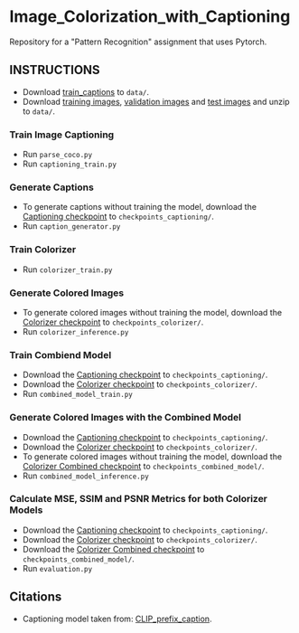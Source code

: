 # Image_Colorization_with_Captioning
Repository for a "Pattern Recognition" assignment that uses Pytorch.

## INSTRUCTIONS
- Download [train_captions](https://drive.google.com/file/d/1D3EzUK1d1lNhD2hAvRiKPThidiVbP2K_/view?usp=sharing) to `data/`.
- Download [training images](http://images.cocodataset.org/zips/train2014.zip), [validation images](http://images.cocodataset.org/zips/val2014.zip) and [test images](http://images.cocodataset.org/zips/test2014.zip) and unzip to `data/`.

### Train Image Captioning
- Run `parse_coco.py`
- Run `captioning_train.py`

### Generate Captions
- To generate captions without training the model, download the [Captioning checkpoint](https://drive.google.com/drive/folders/1uVuNwwoAZTdtsfwvYrqopBUY08KW-3tC?usp=sharing) to `checkpoints_captioning/`.
- Run `caption_generator.py`

### Train Colorizer
- Run `colorizer_train.py`

### Generate Colored Images
- To generate colored images without training the model, download the [Colorizer checkpoint](https://drive.google.com/drive/folders/1uVuNwwoAZTdtsfwvYrqopBUY08KW-3tC?usp=sharing) to `checkpoints_colorizer/`.
- Run `colorizer_inference.py`

### Train Combiend Model
- Download the [Captioning checkpoint](https://drive.google.com/drive/folders/1uVuNwwoAZTdtsfwvYrqopBUY08KW-3tC?usp=sharing) to `checkpoints_captioning/`.
- Download the [Colorizer checkpoint](https://drive.google.com/drive/folders/1uVuNwwoAZTdtsfwvYrqopBUY08KW-3tC?usp=sharing) to `checkpoints_colorizer/`.
- Run `combined_model_train.py`

### Generate Colored Images with the Combined Model
- Download the [Captioning checkpoint](https://drive.google.com/drive/folders/1uVuNwwoAZTdtsfwvYrqopBUY08KW-3tC?usp=sharing) to `checkpoints_captioning/`.
- Download the [Colorizer checkpoint](https://drive.google.com/drive/folders/1uVuNwwoAZTdtsfwvYrqopBUY08KW-3tC?usp=sharing) to `checkpoints_colorizer/`.
- To generate colored images without training the model, download the [Colorizer Combined checkpoint](https://drive.google.com/drive/folders/1uVuNwwoAZTdtsfwvYrqopBUY08KW-3tC?usp=sharing) to `checkpoints_combined_model/`.
- Run `combined_model_inference.py`

### Calculate MSE, SSIM and PSNR Metrics for both Colorizer Models
- Download the [Captioning checkpoint](https://drive.google.com/drive/folders/1uVuNwwoAZTdtsfwvYrqopBUY08KW-3tC?usp=sharing) to `checkpoints_captioning/`.
- Download the [Colorizer checkpoint](https://drive.google.com/drive/folders/1uVuNwwoAZTdtsfwvYrqopBUY08KW-3tC?usp=sharing) to `checkpoints_colorizer/`.
- Download the [Colorizer Combined checkpoint](https://drive.google.com/drive/folders/1uVuNwwoAZTdtsfwvYrqopBUY08KW-3tC?usp=sharing) to `checkpoints_combined_model/`.
- Run `evaluation.py`


## Citations
- Captioning model taken from: [CLIP_prefix_caption](https://github.com/rmokady/CLIP_prefix_caption).
